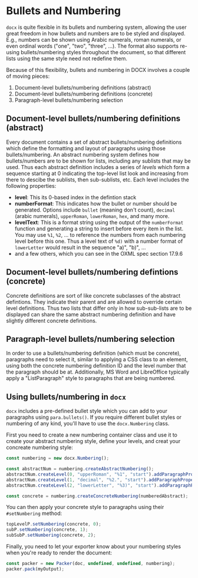 # Bullets and Numbering

`docx` is quite flexible in its bullets and numbering system, allowing
the user great freedom in how bullets and numbers are to be styled and
displayed. E.g., numbers can be shown using Arabic numerals, roman
numerals, or even ordinal words ("one", "two", "three", ...). The
format also supports re-using bullets/numbering styles throughout the
document, so that different lists using the same style need not
redefine them.

Because of this flexibility, bullets and numbering in DOCX involves a
couple of moving pieces:

1.  Document-level bullets/numbering definitions (abstract)
2.  Document-level bullets/numbering definitions (concrete)
3.  Paragraph-level bullets/numbering selection

## Document-level bullets/numbering definitions (abstract)

Every document contains a set of abstract bullets/numbering
definitions which define the formatting and layout of paragraphs using
those bullets/numbering. An abstract numbering system defines how
bullets/numbers are to be shown for lists, including any sublists that
may be used. Thus each abstract definition includes a series of
_levels_ which form a sequence starting at 0 indicating the top-level
list look and increasing from there to descibe the sublists, then
sub-sublists, etc. Each level includes the following properties:

*   **level**: This its 0-based index in the defintion stack
*   **numberFormat**: This indicates how the bullet or number should be
    generated. Options include `bullet` (meaning don't count), `decimal`
    (arabic numerals), `upperRoman`, `lowerRoman`, `hex`, and many
    more.
*   **levelText**: This is a format string using the output of the
    `numberFormat` function and generating a string to insert before
    every item in the list. You may use `%1`, `%2`, ... to reference the
    numbers from each numbering level before this one. Thus a level
    text of `%d)` with a number format of `lowerLetter` would result in
    the sequence "a)", "b)", ...
*   and a few others, which you can see in the OXML spec section 17.9.6

## Document-level bullets/numbering defintions (concrete)

Concrete definitions are sort of like concrete subclasses of the
abstract defintions. They indicate their parent and are allowed to
override certain level definitions. Thus two lists that differ only in
how sub-sub-lists are to be displayed can share the same abstract
numbering definition and have slightly different concrete definitions.

## Paragraph-level bullets/numbering selection

In order to use a bullets/numbering definition (which must be
concrete), paragraphs need to select it, similar to applying a CSS
class to an element, using both the concrete numbering definition ID
and the level number that the paragraph should be at. Additionally, MS
Word and LibreOffice typically apply a "ListParagraph" style to
paragraphs that are being numbered.

## Using bullets/numbering in `docx`

`docx` includes a pre-defined bullet style which you can add to your
paragraphs using `para.bullets()`. If you require different bullet
styles or numbering of any kind, you'll have to use the
`docx.Numbering` class.

First you need to create a new numbering container class and use it to
create your abstract numbering style, define your levels, and creat
your concreate numbering style:

```js
const numbering = new docx.Numbering();

const abstractNum = numbering.createAbstractNumbering();
abstractNum.createLevel(0, "upperRoman", "%1", "start").addParagraphProperty(new Indent(720, 260));
abstractNum.createLevel(1, "decimal", "%2.", "start").addParagraphProperty(new Indent(1440, 980));
abstractNum.createLevel(2, "lowerLetter", "%3)", "start").addParagraphProperty(new Indent(2160, 1700));

const concrete = numbering.createConcreteNumbering(numberedAbstract);
```

You can then apply your concrete style to paragraphs using their
`#setNumbering` method:

```js
topLevelP.setNumbering(concrete, 0);
subP.setNumbering(concrete, 1);
subSubP.setNumbering(concrete, 2);
```

Finally, you need to let your exporter know about your numbering
styles when you're ready to render the document:

```js
const packer = new Packer(doc, undefined, undefined, numbering);
packer.pack(myOutput);
```
